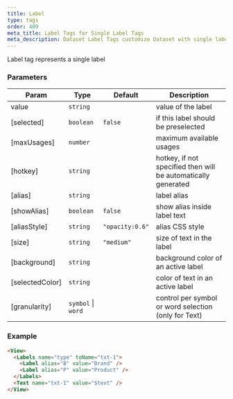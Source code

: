 ```yaml
---
title: Label
type: tags
order: 409
meta_title: Label Tags for Single Label Tags
meta_description: Dataset Label Tags customize Dataset with single label tags for machine learning and data science projects.
---
```


Label tag represents a single label

### Parameters

| Param | Type | Default | Description |
| --- | --- | --- | --- |
| value | <code>string</code> |  | value of the label |
| [selected] | <code>boolean</code> | <code>false</code> | if this label should be preselected |
| [maxUsages] | <code>number</code> |  | maximum available usages |
| [hotkey] | <code>string</code> |  | hotkey, if not specified then will be automatically generated |
| [alias] | <code>string</code> |  | label alias |
| [showAlias] | <code>boolean</code> | <code>false</code> | show alias inside label text |
| [aliasStyle] | <code>string</code> | <code>&quot;opacity:0.6&quot;</code> | alias CSS style |
| [size] | <code>string</code> | <code>&quot;medium&quot;</code> | size of text in the label |
| [background] | <code>string</code> |  | background color of an active label |
| [selectedColor] | <code>string</code> |  | color of text in an active label |
| [granularity] | <code>symbol</code> \| <code>word</code> |  | control per symbol or word selection (only for Text) |

### Example
```html
<View>
  <Labels name="type" toName="txt-1">
    <Label alias="B" value="Brand" />
    <Label alias="P" value="Product" />
  </Labels>
  <Text name="txt-1" value="$text" />
</View>
```
